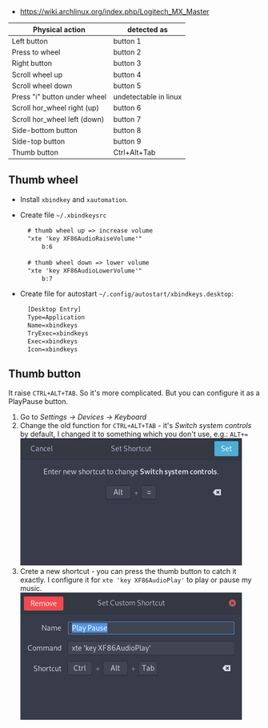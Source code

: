 - https://wiki.archlinux.org/index.php/Logitech_MX_Master

| Physical action              | detected as           |
|------------------------------|-----------------------|
| Left button                  | button 1              |
| Press to wheel               | button 2              |
| Right button                 | button 3              |
| Scroll wheel up              | button 4              |
| Scroll wheel down            | button 5              |
| Press "i" button under wheel | undetectable in linux |
| Scroll hor_wheel right (up)  | button 6              |
| Scroll hor_wheel left (down) | button 7              |
| Side-bottom button           | button 8              |
| Side-top button              | button 9              |
| Thumb button                 | Ctrl+Alt+Tab          |


## Thumb wheel

- Install `xbindkey` and `xautomation`.
- Create file `~/.xbindkeysrc`

		# thumb wheel up => increase volume
		"xte 'key XF86AudioRaiseVolume'"
			b:6

		# thumb wheel down => lower volume
		"xte 'key XF86AudioLowerVolume'"
			b:7

- Create file for autostart `~/.config/autostart/xbindkeys.desktop`:

		[Desktop Entry]
		Type=Application
		Name=xbindkeys
		TryExec=xbindkeys
		Exec=xbindkeys
		Icon=xbindkeys

## Thumb button

It raise `CTRL+ALT+TAB`. So it's more complicated. But you can configure it as a PlayPause button.

1. Go to _Settings -> Devices -> Keyboard_
2. Change the old function for `CTRL+ALT+TAB` - it's _Switch system controls_ by default, I changed it to something which you don't use, e.g.: `ALT+=` ![](mxmaster-old.png)
3. Crete a new shortcut - you can press the thumb button to catch it exactly. I configure it for `xte 'key XF86AudioPlay'` to play or pause my music. ![](mxmaster-new.png)
